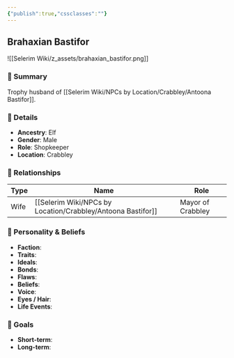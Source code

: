 ```yaml
---
{"publish":true,"cssclasses":""}
---
```



## Brahaxian Bastifor
![[Selerim Wiki/z_assets/brahaxian_bastifor.png]]
### 🧠 Summary
Trophy husband of [[Selerim Wiki/NPCs by Location/Crabbley/Antoona Bastifor]].

### 🧬 Details
- **Ancestry**: Elf
- **Gender**: Male  
- **Role**: Shopkeeper  
- **Location**: Crabbley  

### 🤝 Relationships

| Type | Name                  | Role               |
|------|-----------------------|--------------------|
| Wife | [[Selerim Wiki/NPCs by Location/Crabbley/Antoona Bastifor]]  | Mayor of Crabbley  |

### 🧭 Personality & Beliefs

- **Faction**:  
- **Traits**:  
- **Ideals**:  
- **Bonds**:  
- **Flaws**:  
- **Beliefs**:  
- **Voice**:  
- **Eyes / Hair**:  
- **Life Events**:  

### 🎯 Goals

- **Short-term**:  
- **Long-term**:  
